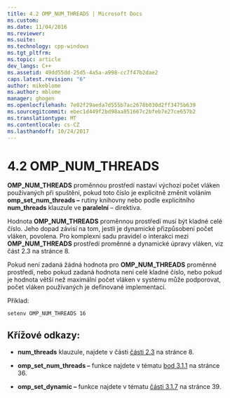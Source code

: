 ```yaml
---
title: 4.2 OMP_NUM_THREADS | Microsoft Docs
ms.custom: 
ms.date: 11/04/2016
ms.reviewer: 
ms.suite: 
ms.technology: cpp-windows
ms.tgt_pltfrm: 
ms.topic: article
dev_langs: C++
ms.assetid: 49dd55dd-25d5-4a5a-a998-cc7f47b2dae2
caps.latest.revision: "6"
author: mikeblome
ms.author: mblome
manager: ghogen
ms.openlocfilehash: 7e02f29aeda7d555b7ac2678b030d2ff3475b639
ms.sourcegitcommit: ebec1d449f2bd98aa851667c2bfeb7e27ce657b2
ms.translationtype: MT
ms.contentlocale: cs-CZ
ms.lasthandoff: 10/24/2017
---
```

# <a name="42-ompnumthreads"></a>4.2 OMP_NUM_THREADS
**OMP_NUM_THREADS** proměnnou prostředí nastaví výchozí počet vláken používaných při spuštění, pokud toto číslo je explicitně změnit voláním **omp_set_num_threads –** rutiny knihovny nebo podle explicitního **num_threads** klauzule ve **paralelní** – direktiva.  
  
 Hodnota **OMP_NUM_THREADS** proměnnou prostředí musí být kladné celé číslo. Jeho dopad závisí na tom, jestli je dynamické přizpůsobení počet vláken, povolena. Pro komplexní sadu pravidel o interakci mezi **OMP_NUM_THREADS** prostředí proměnné a dynamické úpravy vláken, viz část 2.3 na stránce 8.  
  
 Pokud není zadaná žádná hodnota pro **OMP_NUM_THREADS** proměnné prostředí, nebo pokud zadaná hodnota není celé kladné číslo, nebo pokud je hodnota větší než maximální počet vláken v systému může podporovat, počet vláken používaných je definované implementací.  
  
 Příklad:  
  
```  
setenv OMP_NUM_THREADS 16  
```  
  
## <a name="cross-references"></a>Křížové odkazy:  
  
-   **num_threads** klauzule, najdete v části [části 2.3](../../parallel/openmp/2-3-parallel-construct.md) na stránce 8.  
  
-   **omp_set_num_threads –** funkce najdete v tématu [bod 3.1.1](../../parallel/openmp/3-1-1-omp-set-num-threads-function.md) na stránce 36.  
  
-   **omp_set_dynamic –** funkce najdete v tématu [části 3.1.7](../../parallel/openmp/3-1-7-omp-set-dynamic-function.md) na stránce 39.